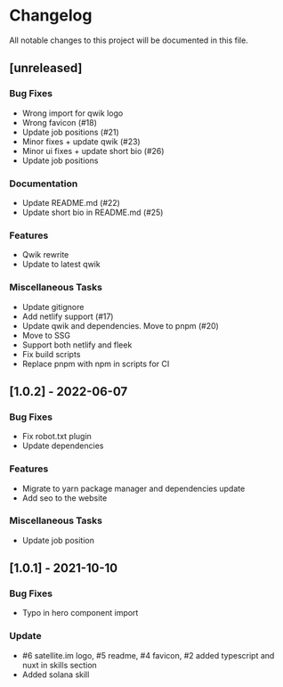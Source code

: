 # Changelog

All notable changes to this project will be documented in this file.

## [unreleased]

### Bug Fixes

- Wrong import for qwik logo
- Wrong favicon (#18)
- Update job positions (#21)
- Minor fixes + update qwik (#23)
- Minor ui fixes + update short bio (#26)
- Update job positions

### Documentation

- Update README.md (#22)
- Update short bio in README.md (#25)

### Features

- Qwik rewrite
- Update to latest qwik

### Miscellaneous Tasks

- Update gitignore
- Add netlify support (#17)
- Update qwik and dependencies. Move to pnpm (#20)
- Move to SSG
- Support both netlify and fleek
- Fix build scripts
- Replace pnpm with npm in scripts for CI

## [1.0.2] - 2022-06-07

### Bug Fixes

- Fix robot.txt plugin
- Update dependencies

### Features

- Migrate to yarn package manager and dependencies update
- Add seo to the website

### Miscellaneous Tasks

- Update job position

## [1.0.1] - 2021-10-10

### Bug Fixes

- Typo in hero component import

### Update

- #6 satellite.im logo, #5 readme, #4 favicon, #2 added typescript and nuxt in skills section
- Added solana skill

<!-- generated by git-cliff -->
